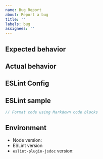 ```yaml
---
name: Bug Report
about: Report a bug
title: ''
labels: bug
assignees: ''
---
```


## Expected behavior
<!-- Provide a detailed description of how you expected the software to -->
<!-- behave. -->

## Actual behavior
<!-- Provide a detailed description of how the software actually behaved, -->
<!-- including any rationale for why that behavior is incorrect. -->

## ESLint Config

<!-- What is the minimal config that reproduces the issue? -->

## ESLint sample

<!-- What code triggers the error? -->

```js
// Format code using Markdown code blocks
```

<!-- OR, if this is not triggered by a single rule, what is the
   problem and how can one reproduce? -->

## Environment

* Node version: <!-- $ node -v -->
* ESLint version <!-- $ $(npm bin)/eslint -v -->
* `eslint-plugin-jsdoc` version:

